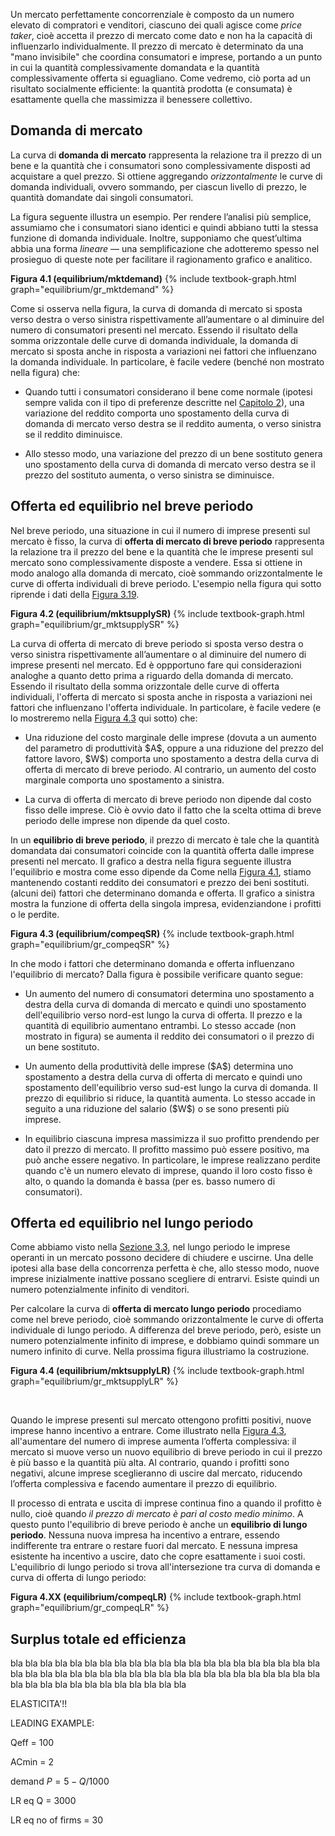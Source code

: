 


Un mercato perfettamente concorrenziale è composto da un numero elevato di compratori e venditori, ciascuno dei quali agisce come <i>price taker</i>, cioè accetta il prezzo di mercato come dato e non ha la capacità di influenzarlo individualmente. Il prezzo di mercato è determinato da una "mano invisibile" che coordina consumatori e imprese, portando a un punto in cui la quantità complessivamente domandata e la quantità complessivamente offerta si eguagliano. Come vedremo, ciò porta ad un risultato socialmente efficiente: la quantità prodotta (e consumata) è esattamente quella che massimizza il benessere collettivo.










<h2 id="subsec_mktDS">Domanda di mercato</h2>

La curva di <b>domanda di mercato</b> rappresenta la relazione tra il prezzo di un bene e la quantità che i consumatori sono complessivamente disposti ad acquistare a quel prezzo. Si ottiene aggregando <i>orizzontalmente</i> le curve di domanda individuali, ovvero sommando, per ciascun livello di prezzo, le quantità domandate dai singoli consumatori.

La figura seguente illustra un esempio. Per rendere l’analisi più semplice, assumiamo che i consumatori siano identici e quindi abbiano tutti la stessa funzione di domanda individuale. Inoltre, supponiamo che quest’ultima abbia una forma <i>lineare</i> — una semplificazione che adotteremo spesso nel prosieguo di queste note per facilitare il ragionamento grafico e analitico.

<a id="gr_equilibrium/mktdemand"><strong>Figura 4.1 (equilibrium/mktdemand)</strong></a>
{% include textbook-graph.html graph="equilibrium/gr_mktdemand" %}

Come si osserva nella figura, la curva di domanda di mercato si sposta verso destra o verso sinistra rispettivamente all’aumentare o al diminuire del numero di consumatori presenti nel mercato. Essendo il risultato della somma orizzontale delle curve di domanda individuale, la domanda di mercato si sposta anche in risposta a variazioni nei fattori che influenzano la domanda individuale. In particolare, è facile vedere (benché non mostrato nella figura) che:
<ul>
  <li>
    <p>
    Quando tutti i consumatori considerano il bene come normale (ipotesi sempre valida con il tipo di preferenze descritte nel <a href="{{ site.baseurl }}/it/I/2/3#normalgood">Capitolo 2</a>), una variazione del reddito comporta uno spostamento della curva di domanda di mercato verso destra se il reddito aumenta, o verso sinistra se il reddito diminuisce.
    </p>
  </li>
  <li>
    <p>
    Allo stesso modo, una variazione del prezzo di un bene sostituto genera uno spostamento della curva di domanda di mercato verso destra se il prezzo del sostituto aumenta, o verso sinistra se diminuisce.
    </p>
  </li>
</ul>













<h2 id="subsec_compeqSR">Offerta ed equilibrio nel breve periodo</h2>
Nel breve periodo, una situazione in cui il numero di imprese presenti sul mercato è fisso, la curva di <b>offerta di mercato di breve periodo</b> rappresenta la relazione tra il prezzo del bene e la quantità che le imprese presenti sul mercato sono complessivamente disposte a vendere. Essa si ottiene in modo analogo alla domanda di mercato, cioè sommando orizzontalmente le curve di offerta individuali di breve periodo. L'esempio nella figura qui sotto riprende i dati della <a href="{{ site.baseurl }}/it/I/3/4#firm/supplySR">Figura 3.19</a>.

<a id="gr_equilibrium/mktsupplySR"><strong>Figura 4.2 (equilibrium/mktsupplySR)</strong></a>
{% include textbook-graph.html graph="equilibrium/gr_mktsupplySR" %}

La curva di offerta di mercato di breve periodo si sposta verso destra o verso sinistra rispettivamente all’aumentare o al diminuire del numero di imprese presenti nel mercato. Ed è oppportuno fare qui considerazioni analoghe a quanto detto prima a riguardo della domanda di mercato. Essendo il risultato della somma orizzontale delle curve di offerta individuali, l'offerta di mercato si sposta anche in risposta a variazioni nei fattori che influenzano l'offerta individuale. In particolare, è facile vedere (e lo mostreremo nella <a href="{{ site.baseurl }}/it/I/4/1#equilibrium/compeqSR">Figura 4.3</a> qui sotto) che:
<ul>
  <li>
    <p>
    Una riduzione del costo marginale delle imprese (dovuta a un aumento del parametro di produttività $A$, oppure a una riduzione del prezzo del fattore lavoro, $W$) comporta uno spostamento a destra della curva di offerta di mercato di breve periodo. Al contrario, un aumento del costo marginale comporta uno spostamento a sinistra.
    </p>
  </li>
  <li>
    <p>
    La curva di offerta di mercato di breve periodo non dipende dal costo fisso delle imprese. Ciò è ovvio dato il fatto che la scelta ottima di breve periodo delle imprese non dipende da quel costo.
    </p>
  </li>
</ul>

In un <b>equilibrio di breve periodo</b>, il prezzo di mercato è tale che la quantità domandata dai consumatori coincide con la quantità offerta dalle imprese presenti nel mercato. Il grafico a destra nella figura seguente illustra l'equilibrio e mostra come esso dipende da
<span class="marginnote">
Come nella <a href="{{ site.baseurl }}/it/I/4/1#equilibrium/mktdemand">Figura 4.1</a>, stiamo mantenendo costanti reddito dei consumatori e prezzo dei beni sostituti.
</span>
(alcuni dei) fattori che determinano domanda e offerta. Il grafico a sinistra mostra la funzione di offerta della singola impresa, evidenziandone i profitti o le perdite.

<a id="gr_equilibrium/compeqSR"><strong>Figura 4.3 (equilibrium/compeqSR)</strong></a>
{% include textbook-graph.html graph="equilibrium/gr_compeqSR" %}

In che modo i fattori che determinano domanda e offerta influenzano l'equilibrio di mercato? Dalla figura è possibile verificare quanto segue:

<ul>
  <li>
    <p>
    Un aumento del numero di consumatori determina uno spostamento a destra della curva di domanda di mercato e quindi uno spostamento dell'equilibrio verso nord-est lungo la curva di offerta. Il prezzo e la quantità di equilibrio aumentano entrambi. Lo stesso accade (non mostrato in figura) se aumenta il reddito dei consumatori o il prezzo di un bene sostituto.
    </p>
  </li>
  <li>
    <p>
    Un aumento della produttività delle imprese ($A$) determina uno spostamento a destra della curva di offerta di mercato e quindi uno spostamento dell'equilibrio verso sud-est lungo la curva di domanda. Il prezzo di equilibrio si riduce, la quantità aumenta. Lo stesso accade in seguito a una riduzione del salario ($W$) o se sono presenti più imprese.
    </p>
  </li>
  <li>
    <p>
    In equilibrio ciascuna impresa massimizza il suo profitto prendendo per dato il prezzo di mercato. Il profitto massimo può essere positivo, ma può anche essere negativo. In particolare, le imprese realizzano perdite quando c'è un numero elevato di imprese, quando il loro costo fisso è alto, o quando la domanda è bassa (per es. basso numero di consumatori).
    </p>
  </li>
</ul>

















<h2 id="subsec_compeqLR">Offerta ed equilibrio nel lungo periodo</h2>

Come abbiamo visto nella <a href="{{ site.baseurl }}/it/I/3/3#subsec_SRLR">Sezione 3.3</a>, nel lungo periodo le imprese operanti in un mercato possono decidere di chiudere e uscirne. Una delle ipotesi alla base della concorrenza perfetta è che, allo stesso modo, nuove imprese inizialmente inattive possano scegliere di entrarvi. Esiste quindi un numero potenzialmente infinito di venditori.

Per calcolare la curva di <b>offerta di mercato lungo periodo</b> procediamo come nel breve periodo, cioè sommando orizzontalmente le curve di offerta individuale di lungo periodo. A differenza del breve periodo, però, esiste un numero potenzialmente infinito di imprese, e dobbiamo quindi sommare un numero infinito di curve. Nella prossima figura illustriamo la costruzione.


<a id="gr_equilibrium/mktsupplyLR"><strong>Figura 4.4 (equilibrium/mktsupplyLR)</strong></a>
{% include textbook-graph.html graph="equilibrium/gr_mktsupplyLR" %}

<br>

Quando le imprese presenti sul mercato ottengono profitti positivi, nuove imprese hanno incentivo a entrare. Come illustrato nella <a href="{{ site.baseurl }}/it/I/4/1#gr_equilibrium/compeqSR">Figura 4.3</a>, all'aumentare del numero di imprese aumenta l’offerta complessiva: il mercato si muove verso un nuovo equilibrio di breve periodo in cui il prezzo è più basso e la quantità più alta. Al contrario, quando i profitti sono negativi, alcune imprese sceglieranno di uscire dal mercato, riducendo l’offerta complessiva e facendo aumentare il prezzo di equilibrio.

Il processo di entrata e uscita di imprese continua fino a quando il profitto è nullo, cioè quando <i>il prezzo di mercato è pari al costo medio minimo</i>. A questo punto l'equilibrio di breve periodo è anche un <b>equilibrio di lungo periodo</b>. Nessuna nuova impresa ha incentivo a entrare, essendo indifferente tra entrare o restare fuori dal mercato. E nessuna impresa esistente ha incentivo a uscire, dato che copre esattamente i suoi costi. L'equilibrio di lungo periodo si trova all'intersezione tra curva di domanda e curva di offerta di lungo periodo:


<a id="gr_equilibrium/compeqLR"><strong>Figura 4.XX (equilibrium/compeqLR)</strong></a>
{% include textbook-graph.html graph="equilibrium/gr_compeqLR" %}




















<h2 id="subsec_compeqEFF">Surplus totale ed efficienza</h2>


bla bla bla bla bla bla bla bla bla bla bla bla bla bla bla bla bla bla bla bla bla bla bla bla bla bla bla bla bla bla bla bla bla bla bla bla bla bla bla bla bla bla bla bla bla bla bla bla bla bla bla bla bla bla 



ELASTICITA'!!


LEADING EXAMPLE:

Qeff = 100

ACmin = 2

demand $P=5-Q/1000$

LR eq Q = 3000

LR eq no of firms = 30






